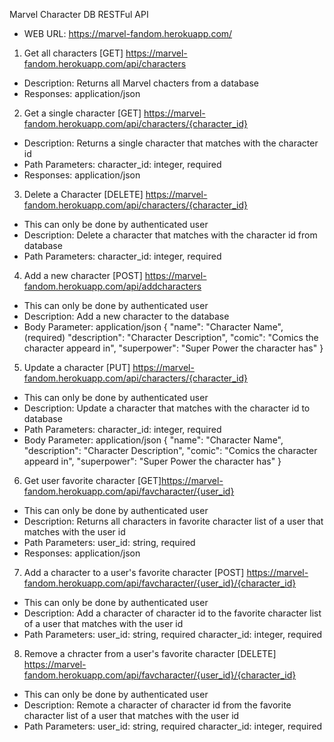 Marvel Character DB RESTFul API 
- WEB URL: https://marvel-fandom.herokuapp.com/

1. Get all characters
[GET] https://marvel-fandom.herokuapp.com/api/characters
- Description: Returns all Marvel chacters from a database
- Responses: application/json

2. Get a single character
[GET] https://marvel-fandom.herokuapp.com/api/characters/{character_id}
- Description: Returns a single character that matches with the character id
- Path Parameters:
character_id: integer, required
- Responses: application/json
 
3. Delete a Character
[DELETE] https://marvel-fandom.herokuapp.com/api/characters/{character_id}
- This can only be done by authenticated user
- Description: Delete a character that matches with the character id from database
- Path Parameters:
character_id: integer, required

4. Add a new character
[POST] https://marvel-fandom.herokuapp.com/api/addcharacters
- This can only be done by authenticated user
- Description: Add a new character to the database
- Body Parameter: application/json
{
    "name": "Character Name", (required)
    "description": "Character Description",
    "comic": "Comics the character appeard in",
    "superpower": "Super Power the character has"
}

5. Update a character
[PUT] https://marvel-fandom.herokuapp.com/api/characters/{character_id}
- This can only be done by authenticated user
- Description: Update a character that matches with the character id to database
- Path Parameters:
character_id: integer, required
- Body Parameter: application/json
{
    "name": "Character Name",
    "description": "Character Description",
    "comic": "Comics the character appeard in",
    "superpower": "Super Power the character has"
}

6. Get user favorite character
[GET]https://marvel-fandom.herokuapp.com/api/favcharacter/{user_id}
- This can only be done by authenticated user
- Description: Returns all characters in favorite character list of a user that matches with the user id
- Path Parameters:
user_id: string, required
- Responses: application/json

7. Add a character to a user's favorite character
[POST] https://marvel-fandom.herokuapp.com/api/favcharacter/{user_id}/{character_id}
- This can only be done by authenticated user
- Description: Add a character of character id to the favorite character list of a user that matches with the user id
- Path Parameters:
user_id: string, required
character_id: integer, required

8. Remove a chracter from a user's favorite character
[DELETE] https://marvel-fandom.herokuapp.com/api/favcharacter/{user_id}/{character_id}
- This can only be done by authenticated user
- Description: Remote a character of character id from the favorite character list of a user that matches with the user id
- Path Parameters:
user_id: string, required
character_id: integer, required